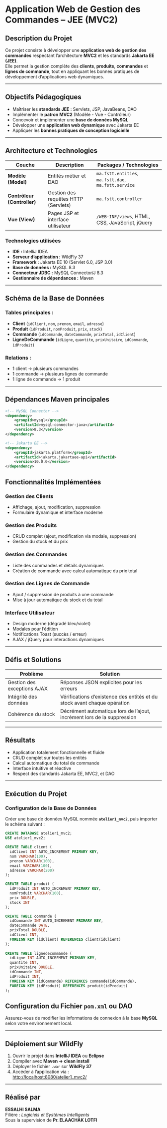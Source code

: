 #  Application Web de Gestion des Commandes – JEE (MVC2)

##  Description du Projet

Ce projet consiste à développer une **application web de gestion des commandes** respectant l’architecture **MVC2** et les standards **Jakarta EE (JEE)**.  
Elle permet la gestion complète des **clients**, **produits**, **commandes** et **lignes de commande**, tout en appliquant les bonnes pratiques de développement d’applications web dynamiques.

---

##  Objectifs Pédagogiques

- Maîtriser les **standards JEE** : Servlets, JSP, JavaBeans, DAO  
- Implémenter le **patron MVC2** (Modèle - Vue - Contrôleur)  
- Concevoir et implémenter une **base de données MySQL**  
- Développer une **application web dynamique** avec Jakarta EE  
- Appliquer les **bonnes pratiques de conception logicielle**

---

##  Architecture et Technologies

| Couche | Description | Packages / Technologies |
|--------|--------------|--------------------------|
| **Modèle (Model)** | Entités métier et DAO | `ma.fstt.entities`, `ma.fstt.dao`, `ma.fstt.service` |
| **Contrôleur (Controller)** | Gestion des requêtes HTTP (Servlets) | `ma.fstt.controller` |
| **Vue (View)** | Pages JSP et interface utilisateur | `/WEB-INF/views`, HTML, CSS, JavaScript, jQuery |

###  Technologies utilisées

- **IDE :** IntelliJ IDEA  
- **Serveur d’application :** WildFly 37  
- **Framework :** Jakarta EE 10 (Servlet 6.0, JSP 3.0)  
- **Base de données :** MySQL 8.3  
- **Connecteur JDBC :** MySQL Connector/J 8.3  
- **Gestionnaire de dépendances :** Maven  

---

##  Schéma de la Base de Données

### Tables principales :

- **Client** (`idClient`, `nom`, `prenom`, `email`, `adresse`)  
- **Produit** (`idProduit`, `nomProduit`, `prix`, `stock`)  
- **Commande** (`idCommande`, `dateCommande`, `prixTotal`, `idClient`)  
- **LigneDeCommande** (`idLigne`, `quantite`, `prixUnitaire`, `idCommande`, `idProduit`)

### Relations :
- 1 client → plusieurs commandes  
- 1 commande → plusieurs lignes de commande  
- 1 ligne de commande → 1 produit  

---

##  Dépendances Maven principales

```xml
<!-- MySQL Connector -->
<dependency>
    <groupId>mysql</groupId>
    <artifactId>mysql-connector-java</artifactId>
    <version>8.3</version>
</dependency>

<!-- Jakarta EE -->
<dependency>
    <groupId>jakarta.platform</groupId>
    <artifactId>jakarta.jakartaee-api</artifactId>
    <version>10.0.0</version>
</dependency>

```
##  Fonctionnalités Implémentées

###  Gestion des Clients
- Affichage, ajout, modification, suppression  
- Formulaire dynamique et interface moderne  

###  Gestion des Produits
- CRUD complet (ajout, modification via modale, suppression)  
- Gestion du stock et du prix  

###  Gestion des Commandes
- Liste des commandes et détails dynamiques  
- Création de commande avec calcul automatique du prix total  

###  Gestion des Lignes de Commande
- Ajout / suppression de produits à une commande  
- Mise à jour automatique du stock et du total  

###  Interface Utilisateur
- Design moderne (dégradé bleu/violet)  
- Modales pour l’édition  
- Notifications Toast (succès / erreur)  
- AJAX / jQuery pour interactions dynamiques  

---

##  Défis et Solutions

| Problème | Solution |
|-----------|-----------|
| Gestion des exceptions AJAX | Réponses JSON explicites pour les erreurs |
| Intégrité des données | Vérifications d’existence des entités et du stock avant chaque opération |
| Cohérence du stock | Décrément automatique lors de l’ajout, incrément lors de la suppression |

---

##  Résultats

- Application totalement fonctionnelle et fluide  
- CRUD complet sur toutes les entités  
- Calcul automatique du total de commande  
- Interface intuitive et réactive  
- Respect des standards Jakarta EE, MVC2, et DAO  

---

##  Exécution du Projet

###  Configuration de la Base de Données

Créer une base de données MySQL nommée **`atelier1_mvc2`**, puis importer le schéma suivant :

```sql
CREATE DATABASE atelier1_mvc2;
USE atelier1_mvc2;

CREATE TABLE client (
  idClient INT AUTO_INCREMENT PRIMARY KEY,
  nom VARCHAR(100),
  prenom VARCHAR(100),
  email VARCHAR(100),
  adresse VARCHAR(200)
);

CREATE TABLE produit (
  idProduit INT AUTO_INCREMENT PRIMARY KEY,
  nomProduit VARCHAR(100),
  prix DOUBLE,
  stock INT
);

CREATE TABLE commande (
  idCommande INT AUTO_INCREMENT PRIMARY KEY,
  dateCommande DATE,
  prixTotal DOUBLE,
  idClient INT,
  FOREIGN KEY (idClient) REFERENCES client(idClient)
);
 
CREATE TABLE lignedecommande (
  idLigne INT AUTO_INCREMENT PRIMARY KEY,
  quantite INT,
  prixUnitaire DOUBLE,
  idCommande INT,
  idProduit INT,
  FOREIGN KEY (idCommande) REFERENCES commande(idCommande),
  FOREIGN KEY (idProduit) REFERENCES produit(idProduit)
);
```
##  Configuration du Fichier `pom.xml` ou DAO

Assurez-vous de modifier les informations de connexion à la base **MySQL** selon votre environnement local.

---

##  Déploiement sur WildFly

1. Ouvrir le projet dans **IntelliJ IDEA** ou **Eclipse**  
2. Compiler avec **Maven → clean install**  
3. Déployer le fichier `.war` sur **WildFly 37**  
4. Accéder à l’application via :  
    [http://localhost:8080/atelier1_mvc2/](http://localhost:8080/atelier1_mvc2/)

---

##  Réalisé par

**ESSALHI SALMA**  
Filière : *Logiciels et Systèmes Intelligents*  
Sous la supervision de **Pr. ELAACHAK LOTFI**

